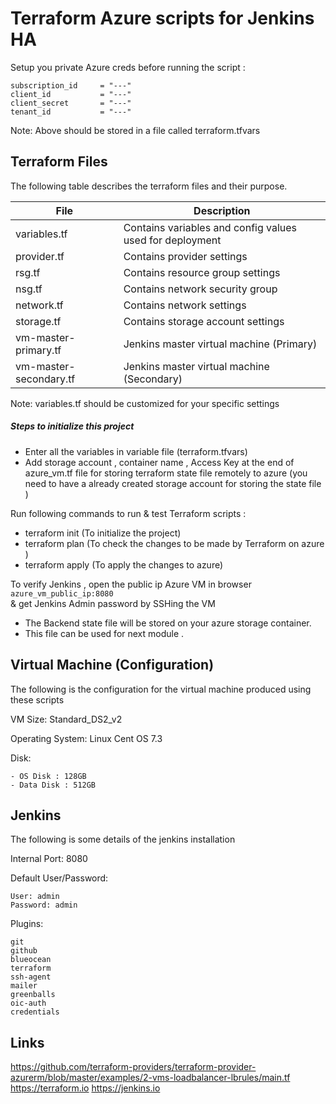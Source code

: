 # Terraform Azure scripts for Jenkins HA

Setup you private Azure creds before running the script :

```
subscription_id     = "---"
client_id           = "---"
client_secret       = "---"
tenant_id           = "---"
```

Note: Above should be stored in a file called terraform.tfvars

## Terraform Files

The following table describes the terraform files and their purpose.  

| File                | Description       | 
| ------------------- | ----------------- | 
| variables.tf      | Contains variables and config values used for deployment| 
| provider.tf       | Contains provider settings     |
| rsg.tf       | Contains resource group settings     |
| nsg.tf            | Contains network security group     |   
| network.tf       | Contains network settings     |
| storage.tf       | Contains storage account settings     |
| vm-master-primary.tf       | Jenkins master virtual machine (Primary)     |
| vm-master-secondary.tf       | Jenkins master virtual machine (Secondary)     |

Note: variables.tf should be customized for your specific settings

##### Steps to initialize this project
- Enter all the variables in variable file (terraform.tfvars)
- Add storage account , container name , Access Key at the end of  azure_vm.tf file for storing terraform state file remotely to azure (you need to have a already created storage account for storing the state file )

Run following commands to run & test Terraform scripts :

- terraform init        (To initialize the project)
- terraform plan        (To check the changes to be made by Terraform on azure )
- terraform apply       (To apply the changes to azure)


To verify Jenkins , open the public ip Azure VM in browser
```azure_vm_public_ip:8080```    
& get Jenkins Admin password by SSHing the VM

- The Backend state file will be stored on your azure storage container.
- This file can be used for next module .

## Virtual Machine (Configuration)
The following is the configuration for the virtual machine produced using these scripts

VM Size: Standard_DS2_v2

Operating System: Linux Cent OS 7.3

Disk: 

    - OS Disk : 128GB
    - Data Disk : 512GB

## Jenkins
The following is some details of the jenkins installation

Internal Port: 8080

Default User/Password:
```
User: admin
Password: admin
```

Plugins:
```
git
github
blueocean
terraform
ssh-agent
mailer
greenballs
oic-auth
credentials
```

## Links

https://github.com/terraform-providers/terraform-provider-azurerm/blob/master/examples/2-vms-loadbalancer-lbrules/main.tf
https://terraform.io
https://jenkins.io